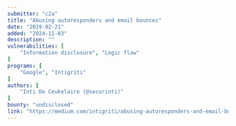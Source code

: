 ```yaml
---
submitter: "c2a"
title: "Abusing autoresponders and email bounces"
date: "2019-02-21"
added: "2024-11-03"
description: ""
vulnerabilities: [
    "Information disclosure", "Logic flaw"
]
programs: [
    "Google", "Intigriti"
]
authors: [
    "Inti De Ceukelaire (@securinti)"
]
bounty: "undisclosed"
link: "https://medium.com/intigriti/abusing-autoresponders-and-email-bounces-9b1995eb53c2"
---
```




